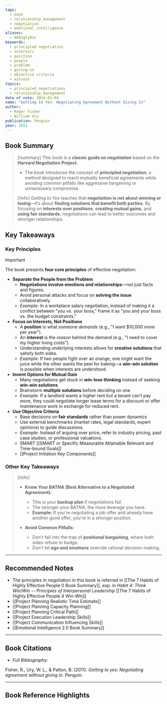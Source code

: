 ```yaml
---
tags:
  - book
  - relationship_management
  - negotiation
  - emotional_intelligence
aliases:
  - 0603gty01s
keywords:
  - principled negotiation
  - interests
  - position
  - people
  - problem
  - giving-in
  - objective criteria
  - win/win
topics:
  - principled_negotiations
  - relationship_management
date of note: 2024-02-04
name: "Getting to Yes: Negotiating Agreement Without Giving In"
author:
  - Roger Fisher
  - William Ury
publication: Penguin
year: 2011
---
```


## Book Summary

>[!summary]
>This book is a **classic guide on negotiation** based on the **Harvard Negotiation Project**. 
>- The book introduces the concept of **principled negotiation**, a method designed to reach mutually beneficial agreements while avoiding common pitfalls like aggressive bargaining or unnecessary compromise.

>[!info]
>_Getting to Yes_ teaches that **negotiation is not about winning or losing**—it’s about **finding solutions that benefit both parties**. By focusing on **interests over positions**, **creating mutual gains**, and **using fair standards**, negotiations can lead to better outcomes and stronger relationships.

## Key Takeaways
### Key Principles

>[!important]
>The book presents **four core principles** of effective negotiation:
>- **Separate the People from the Problem**
>	- **Negotiations involve emotions and relationships**—not just facts and figures.
>	- Avoid personal attacks and focus on **solving the issue** collaboratively.
>	- *Example:* In a workplace salary negotiation, instead of making it a conflict between "you vs. your boss," frame it as "you and your boss vs. the budget constraints."
>- **Focus on Interests, Not Positions**
>	- A **position** is what someone *demands* (e.g., "I want $10,000 more per year").
>	- An **interest** is the *reason* behind the demand (e.g., "I need to cover my higher living costs").
>	- Understanding underlying interests allows for **creative solutions** that satisfy both sides.
>	- *Example:* If two people fight over an orange, one might want the juice while the other wants the peel for baking—a **win-win solution** is possible when interests are understood.
>- **Invent Options for Mutual Gain**
>	- Many negotiations get stuck in **win-lose thinking** instead of seeking **win-win solutions**
>	- Brainstorm **multiple solutions** before deciding on one
>	- *Example:* If a landlord wants a higher rent but a tenant can’t pay more, they could negotiate longer lease terms for a discount or offer maintenance work in exchange for reduced rent.
>- **Use Objective Criteria**
>	- Base decisions on **fair standards** rather than power dynamics
>	- Use external benchmarks (market rates, legal standards, expert opinions) to guide discussions.
>	- *Example:* Instead of arguing over price, refer to industry pricing, past case studies, or professional valuations.
>	- SMART [[SMART or Specific Measurable Attainable Relevant and Time-bound Goals]]
>	- [[Project Initiation Key Components]]


### Other Key Takeaways

>[!info] 
>- **Know Your BATNA (Best Alternative to a Negotiated Agreement):**
>     
>     - This is your **backup plan** if negotiations fail.
>     - The stronger your BATNA, the more leverage you have.
>     - **Example:** If you're negotiating a job offer and already have another good offer, you're in a stronger position.
> - **Avoid Common Pitfalls:**
>     
>     - Don't fall into the trap of **positional bargaining**, where both sides refuse to budge.
>     - Don't let **ego and emotions** override rational decision-making.






-----------
##  Recommended Notes

- The principles in negotiation in this book is referred in [[The 7 Habits of Highly Effective People 0 Book Summary]], esp. in *Habit 4: Think Win/Win -- Principles of Interpersonal Leadership* [[The 7 Habits of Highly Effective People 4 Win-Win]]
- [[Project Planning Realistic Time Estimate]]
- [[Project Planning Capacity Planning]]
- [[Project Planning Critical Path]]
- [[Project Execution Leadership Skills]]
- [[Project Communication Influencing Skills]]
- [[Emotional Intelligence 2.0 Book Summary]]




----------
## Book Citations

- *Full Bibliography*:

Fisher, R., Ury, W. L., & Patton, B. (2011). _Getting to yes: Negotiating agreement without giving in_. Penguin.

-----------
##  Book Reference Highlights
